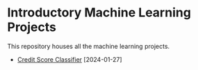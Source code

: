 # Introductory Machine Learning Projects
This repository houses all the machine learning projects. 

- [Credit Score Classifier](Credit_Score_Classifier/README.md) \[2024-01-27\]